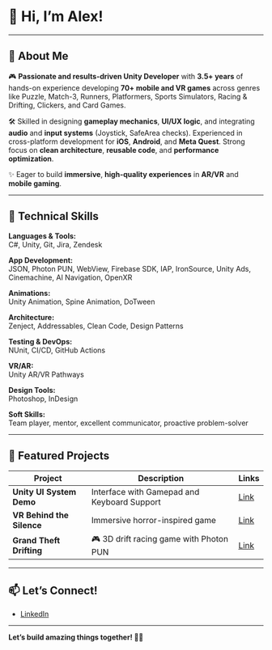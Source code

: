 # 👋 Hi, I’m Alex!

---

## 🚀 About Me

🎮 **Passionate and results-driven Unity Developer** with **3.5+ years** of hands-on experience developing **70+ mobile and VR games** across genres like Puzzle, Match-3, Runners, Platformers, Sports Simulators, Racing & Drifting, Clickers, and Card Games.

🛠️ Skilled in designing **gameplay mechanics**, **UI/UX logic**, and integrating **audio** and **input systems** (Joystick, SafeArea checks). Experienced in cross-platform development for **iOS**, **Android**, and **Meta Quest**. Strong focus on **clean architecture**, **reusable code**, and **performance optimization**.

✨ Eager to build **immersive**, **high-quality experiences** in **AR/VR** and **mobile gaming**.

---

## 🧩 Technical Skills

**Languages & Tools:**  
C#, Unity, Git, Jira, Zendesk

**App Development:**  
JSON, Photon PUN, WebView, Firebase SDK, IAP, IronSource, Unity Ads, Cinemachine, AI Navigation, OpenXR

**Animations:**  
Unity Animation, Spine Animation, DoTween

**Architecture:**  
Zenject, Addressables, Clean Code, Design Patterns

**Testing & DevOps:**  
NUnit, CI/CD, GitHub Actions

**VR/AR:**  
Unity AR/VR Pathways

**Design Tools:**  
Photoshop, InDesign

**Soft Skills:**  
Team player, mentor, excellent communicator, proactive problem-solver

---

## 🌟 Featured Projects

| Project | Description | Links |
|---------|--------------|---------------|
| **Unity UI System Demo** | Interface with Gamepad and Keyboard Support | [Link](https://github.com/RollsRoyce13/Unity-Input-UI)
| **VR Behind the Silence** | Immersive horror-inspired game | [Link](https://github.com/RollsRoyce13/VR-Behind-the-Silence) 
| **Grand Theft Drifting** | 🎮 3D drift racing game with Photon PUN | [Link](https://github.com/RollsRoyce13/Unity-Grand-Theft-Drifting)

---

## 📫 Let’s Connect!

- [LinkedIn](https://www.linkedin.com/in/oleksandr-kovalevskyi/)

---

**Let’s build amazing things together! 🚀✨**
